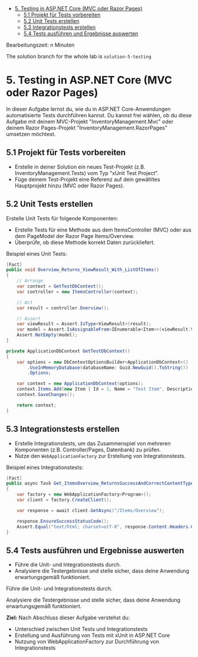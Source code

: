 - [5. Testing in ASP.NET Core (MVC oder Razor Pages)](#5-testing-in-aspnet-core-mvc-oder-razor-pages)
  - [5.1 Projekt für Tests vorbereiten](#51-projekt-für-tests-vorbereiten)
  - [5.2 Unit Tests erstellen](#52-unit-tests-erstellen)
  - [5.3 Integrationstests erstellen](#53-integrationstests-erstellen)
  - [5.4 Tests ausführen und Ergebnisse auswerten](#54-tests-ausführen-und-ergebnisse-auswerten)

Bearbeitungszeit: n Minuten

The solution branch for the whole lab is `solution-5-testing`

# 5. Testing in ASP.NET Core (MVC oder Razor Pages)

In dieser Aufgabe lernst du, wie du in ASP.NET Core-Anwendungen automatisierte Tests durchführen kannst. Du kannst frei wählen, ob du diese Aufgabe mit deinem MVC-Projekt "InventoryManagement.Mvc" oder deinem Razor Pages-Projekt "InventoryManagement.RazorPages" umsetzen möchtest.

## 5.1 Projekt für Tests vorbereiten

- Erstelle in deiner Solution ein neues Test-Projekt (z.B. InventoryManagement.Tests) vom Typ "xUnit Test Project".
- Füge deinem Test-Projekt eine Referenz auf dein gewähltes Hauptprojekt hinzu (MVC oder Razor Pages).

## 5.2 Unit Tests erstellen

Erstelle Unit Tests für folgende Komponenten:

- Erstelle Tests für eine Methode aus dem ItemsController (MVC) oder aus dem PageModel der Razor Page Items/Overview.
- Überprüfe, ob diese Methode korrekt Daten zurückliefert.

Beispiel eines Unit Tests:

```cs
[Fact]
public void Overview_Returns_ViewResult_With_ListOfItems()
{
    // Arrange
    var context = GetTestDbContext();
    var controller = new ItemsController(context);

    // Act
    var result = controller.Overview();

    // Assert
    var viewResult = Assert.IsType<ViewResult>(result);
    var model = Assert.IsAssignableFrom<IEnumerable<Item>>(viewResult.ViewData.Model);
    Assert.NotEmpty(model);
}

private ApplicationDbContext GetTestDbContext()
{
    var options = new DbContextOptionsBuilder<ApplicationDbContext>()
        .UseInMemoryDatabase(databaseName: Guid.NewGuid().ToString())
        .Options;

    var context = new ApplicationDbContext(options);
    context.Items.Add(new Item { Id = 1, Name = "Test Item", Description = "Test Description", Price = 10.0m, Stock = 5 });
    context.SaveChanges();

    return context;
}
```

## 5.3 Integrationstests erstellen

- Erstelle Integrationstests, um das Zusammenspiel von mehreren Komponenten (z.B. Controller/Pages, Datenbank) zu prüfen.
- Nutze den `WebApplicationFactory` zur Erstellung von Integrationstests.

Beispiel eines Integrationstests:

```cs
[Fact]
public async Task Get_ItemsOverview_ReturnsSuccessAndCorrectContentType()
{
    var factory = new WebApplicationFactory<Program>();
    var client = factory.CreateClient();

    var response = await client.GetAsync("/Items/Overview");

    response.EnsureSuccessStatusCode();
    Assert.Equal("text/html; charset=utf-8", response.Content.Headers.ContentType.ToString());
}
```

## 5.4 Tests ausführen und Ergebnisse auswerten

- Führe die Unit- und Integrationstests durch.
- Analysiere die Testergebnisse und stelle sicher, dass deine Anwendung erwartungsgemäß funktioniert.

Führe die Unit- und Integrationstests durch.

Analysiere die Testergebnisse und stelle sicher, dass deine Anwendung erwartungsgemäß funktioniert.

**Ziel:** Nach Abschluss dieser Aufgabe verstehst du:

- Unterschied zwischen Unit Tests und Integrationstests
- Erstellung und Ausführung von Tests mit xUnit in ASP.NET Core
- Nutzung von WebApplicationFactory zur Durchführung von Integrationstests
